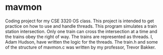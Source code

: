 # mavmon

Coding project for my CSE 3320 OS class. 
This project is intended to get practice on how to use and handle threads.
This program simulates a train station intersection.
Only one train can cross the intersection at a time and the trains obey the right of way.
The trains are represented as threads.
I, Adam Hudson, have written the logic for the threads.
The train.h and some of the structure of mavmon.c was written by my professor, Trevor Bakker.
